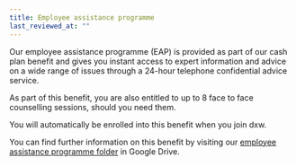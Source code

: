 ```yaml
---
title: Employee assistance programme
last_reviewed_at: ""
---
```

Our employee assistance programme (EAP) is provided as part of our cash plan benefit and gives you instant access to expert information and advice on a wide range of issues through a 24-hour telephone confidential advice service.

As part of this benefit, you are also entitled to up to 8 face to face counselling sessions, should you need them.

You will automatically be enrolled into this benefit when you join dxw.

You can find further information on this benefit by visiting our [employee assistance programme folder](https://drive.google.com/drive/folders/1Q60oU2VuM8Yt4hBeOtusUiBxIoXLEk4c) in Google Drive.
